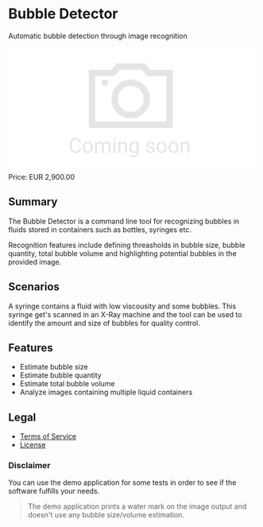 # Bubble Detector

Automatic bubble detection through image recognition

<div class="splash">
    <img class="placeholder" alt="Splash" src="/tpl/img/placeholder_splash.png">
    <div class="price">Price: EUR 2,900.00</div>
    <div class="purchase">
        <!--<a class="button" href="#">Demo</a>
        <a class="button" href="#">Buy</a>-->
    </div>
</div>

## Summary

The Bubble Detector is a command line tool for recognizing bubbles in fluids stored in containers such as bottles, syringes etc.

Recognition features include defining threasholds in bubble size, bubble quantity, total bubble volume and highlighting potential bubbles in the provided image.

## Scenarios

A syringe contains a fluid with low viscousity and some bubbles. This syringe get's scanned in an X-Ray machine and the tool can be used to identify the amount and size of bubbles for quality control.

## Features

* Estimate bubble size
* Estimate bubble quantity
* Estimate total bubble volume
* Analyze images containing multiple liquid containers

## Legal

* [Terms of Service](/en/terms)
* [License](/content/licenses/LICENSE%20V2.txt)

### Disclaimer

You can use the demo application for some tests in order to see if the software fulfills your needs.

> The demo application prints a water mark on the image output and doesn't use any bubble size/volume estimation.
